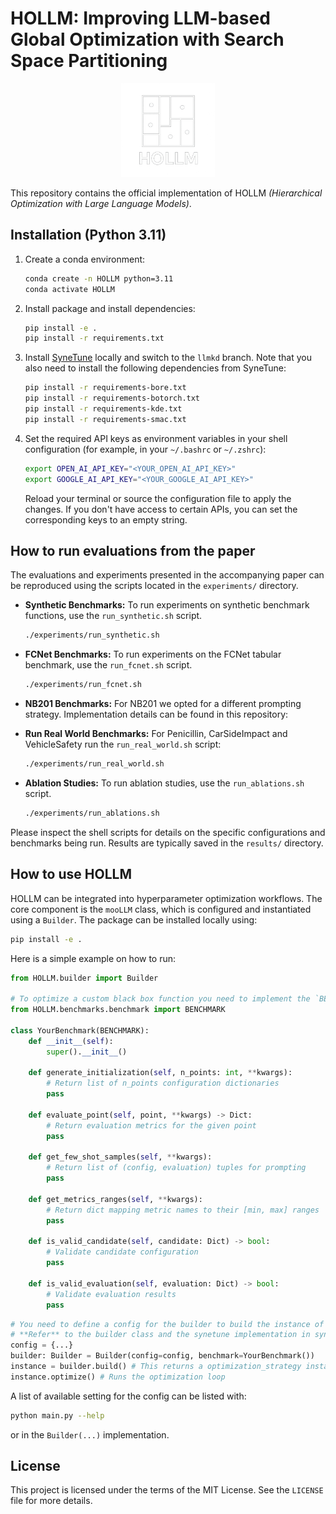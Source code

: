 # HOLLM: Improving LLM-based Global Optimization with Search Space Partitioning
<p align="center">
  <img src="./logo.png" alt="HOLLM Logo" width="150" height="150">
</p>

This repository contains the official implementation of HOLLM *(Hierarchical Optimization with Large Language Models)*.

## Installation (Python 3.11)

1.  Create a conda environment:
    ```bash
    conda create -n HOLLM python=3.11
    conda activate HOLLM
    ```

2.  Install package and install dependencies:
    ```bash
    pip install -e .
    pip install -r requirements.txt
    ```

3. Install [SyneTune](https://github.com/syne-tune/syne-tune) locally and switch to the `llmkd` branch. Note that you also need to install the following dependencies from SyneTune:
    ```bash
    pip install -r requirements-bore.txt
    pip install -r requirements-botorch.txt
    pip install -r requirements-kde.txt
    pip install -r requirements-smac.txt
    ```

4.  Set the required API keys as environment variables in your shell configuration (for example, in your `~/.bashrc` or `~/.zshrc`):

    ```bash
    export OPEN_AI_API_KEY="<YOUR_OPEN_AI_API_KEY>"
    export GOOGLE_AI_API_KEY="<YOUR_GOOGLE_AI_API_KEY>"
    ```

    Reload your terminal or source the configuration file to apply the changes. If you don't have access to certain APIs, you can set the corresponding keys to an empty string.

## How to run evaluations from the paper

The evaluations and experiments presented in the accompanying paper can be reproduced using the scripts located in the `experiments/` directory.

-   **Synthetic Benchmarks:** To run experiments on synthetic benchmark functions, use the `run_synthetic.sh` script.
    ```bash
    ./experiments/run_synthetic.sh
    ```
-   **FCNet Benchmarks:** To run experiments on the FCNet tabular benchmark, use the `run_fcnet.sh` script.
    ```bash
    ./experiments/run_fcnet.sh
    ```
-   **NB201 Benchmarks:** For NB201 we opted for a different prompting strategy. Implementation details can be found in this repository: <Anonym>


- **Run Real World Benchmarks:** For Penicillin, CarSideImpact and VehicleSafety run the `run_real_world.sh` script:
    ```bash
    ./experiments/run_real_world.sh
    ```

-   **Ablation Studies:** To run ablation studies, use the `run_ablations.sh` script.
    ```bash
    ./experiments/run_ablations.sh
    ```

Please inspect the shell scripts for details on the specific configurations and benchmarks being run. Results are typically saved in the `results/` directory.


## How to use HOLLM
HOLLM can be integrated into hyperparameter optimization workflows. The core component is the `mooLLM` class, which is configured and instantiated using a `Builder`. The package can be installed locally using:
   ```bash
   pip install -e .
   ```

Here is a simple example on how to run:

```python
from HOLLM.builder import Builder

# To optimize a custom black box function you need to implement the `BENCHMARK` base class. Refer to the abstract base class for more details or the SyneTuneBenchmark for more details.
from HOLLM.benchmarks.benchmark import BENCHMARK

class YourBenchmark(BENCHMARK):
    def __init__(self):
        super().__init__()

    def generate_initialization(self, n_points: int, **kwargs):
        # Return list of n_points configuration dictionaries
        pass

    def evaluate_point(self, point, **kwargs) -> Dict:
        # Return evaluation metrics for the given point
        pass

    def get_few_shot_samples(self, **kwargs):
        # Return list of (config, evaluation) tuples for prompting
        pass

    def get_metrics_ranges(self, **kwargs):
        # Return dict mapping metric names to their [min, max] ranges
        pass

    def is_valid_candidate(self, candidate: Dict) -> bool:
        # Validate candidate configuration
        pass

    def is_valid_evaluation(self, evaluation: Dict) -> bool:
        # Validate evaluation results
        pass
```



```python
# You need to define a config for the builder to build the instance of the optimization strategy.
# **Refer** to the builder class and the synetune implementation in synetune_utils.py for more details.
config = {...}
builder: Builder = Builder(config=config, benchmark=YourBenchmark())
instance = builder.build() # This returns a optimization_strategy instance
instance.optimize() # Runs the optimization loop
```

A list of available setting for the config can be listed with:
```bash
python main.py --help
```
or in the `Builder(...)` implementation.

## License

This project is licensed under the terms of the MIT License. See the `LICENSE` file for more details.
